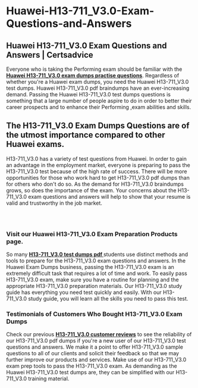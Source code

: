 # Huawei-H13-711_V3.0-Exam-Questions-and-Answers
<h2><strong>Huawei H13-711_V3.0 Exam Questions and Answers | Certsadvice</strong></h2> <p>Everyone who is taking the Performing exam should be familiar with the <a href="http://www.certsadvice.com/huawei/h13-711_v3.0-practice-questions"><strong>Huawei H13-711_V3.0 exam dumps practise questions</strong></a>. Regardless of whether you&#39;re a Huawei exam dumps, you need the Huawei H13-711_V3.0 test dumps. Huawei H13-711_V3.0 pdf braindumps have an ever-increasing demand. Passing the Huawei H13-711_V3.0 test dumps questions is something that a large number of people aspire to do in order to better their career prospects and to enhance their Performing ,exam abilities and skills.</p> <h2><strong>The H13-711_V3.0 Exam Dumps Questions are of the utmost importance compared to other Huawei exams.</strong></h2> <p>H13-711_V3.0 has a variety of test questions from Huawei. In order to gain an advantage in the employment market, everyone is preparing to pass the H13-711_V3.0 test because of the high rate of success. There will be more opportunities for those who work hard to get H13-711_V3.0 pdf dumps than for others who don&#39;t do so. As the demand for H13-711_V3.0 braindumps grows, so does the importance of the exam. Your concerns about the H13-711_V3.0 exam questions and answers will help to show that your resume is valid and trustworthy in the job market.</p> <p><a href="http://www.certsadvice.com/huawei/h13-711_v3.0-practice-questions" style="display: block; padding: 1em 0; text-align: center; "><img alt="" src="https://1.bp.blogspot.com/-RUOr8Wn-CRk/YUYAxC8kcHI/AAAAAAAAAnw/F7BbdI3tw8QDj5z8iX0vQAioQzKiUxduwCLcBGAsYHQ/s0/unnamed.jpg" /></a></p> <h3><strong>Visit our Huawei H13-711_V3.0 Exam Preparation Products page.</strong></h3> <p>So many <a href="http://www.certsadvice.com/huawei/h13-711_v3.0-practice-questions"><strong>H13-711_V3.0 test dumps pdf </strong></a>students use distinct methods and tools to prepare for the H13-711_V3.0 exam questions and answers. In the Huawei Exam Dumps business, passing the H13-711_V3.0 exam is an extremely difficult task that requires a lot of time and work. To easily pass H13-711_V3.0 exam, make sure you have a routine for planning and the appropriate H13-711_V3.0 preparation materials. Our H13-711_V3.0 study guide has everything you need test quickly and easily. With our H13-711_V3.0 study guide, you will learn all the skills you need to pass this test.</p> <h3><strong>Testimonials of Customers Who Bought H13-711_V3.0 Exam Dumps</strong></h3> <p>Check our previous <a href="http://www.certsadvice.com/huawei/h13-711_v3.0-practice-questions"><strong>H13-711_V3.0 customer reviews</strong></a> to see the reliability of our H13-711_V3.0 pdf dumps if you&#39;re a new user of our H13-711_V3.0 test questions and answers. We make it a point to offer H13-711_V3.0 sample questions to all of our clients and solicit their feedback so that we may further improve our products and services. Make use of our H13-711_V3.0 exam prep tools to pass the H13-711_V3.0 exam. As demanding as the Huawei H13-711_V3.0 test dumps are, they can be simplified with our H13-711_V3.0 training material.</p>
